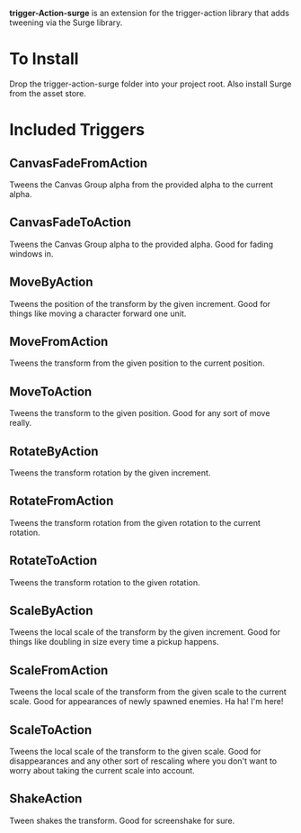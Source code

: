 **trigger-Action-surge** is an extension for the trigger-action library that
adds tweening via the Surge library.

To Install
==========
Drop the trigger-action-surge folder into your project root. Also install Surge
from the asset store.

Included Triggers
=================

CanvasFadeFromAction
--------------------
Tweens the Canvas Group alpha from the provided alpha to the current alpha.

CanvasFadeToAction
--------------------
Tweens the Canvas Group alpha to the provided alpha.  Good for fading windows 
in.

MoveByAction
------------
Tweens the position of the transform by the given increment. Good for things 
like moving a character forward one unit.

MoveFromAction
--------------
Tweens the transform from the given position to the current position.

MoveToAction
------------
Tweens the transform to the given position. Good for any sort of move really.

RotateByAction
--------------
Tweens the transform rotation by the given increment.

RotateFromAction
----------------
Tweens the transform rotation from the given rotation to the current rotation.

RotateToAction
--------------
Tweens the transform rotation to the given rotation.

ScaleByAction
-------------
Tweens the local scale of the transform by the given increment. Good for things
like doubling in size every time a pickup happens.

ScaleFromAction
---------------
Tweens the local scale of the transform from the given scale to the current
scale. Good for appearances of newly spawned enemies. Ha ha! I'm here!

ScaleToAction
-------------
Tweens the local scale of the transform to the given scale. Good for disappearances
and any other sort of rescaling where you don't want to worry about taking the 
current scale into account.

ShakeAction
-----------
Tween shakes the transform. Good for screenshake for sure.


